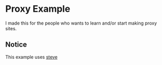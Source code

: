 # Proxy Example
I made this for the people who wants to learn and/or start making proxy sites.

## Notice
This example uses [steve](https://github.com/titaniumnetwork-dev/steve)
